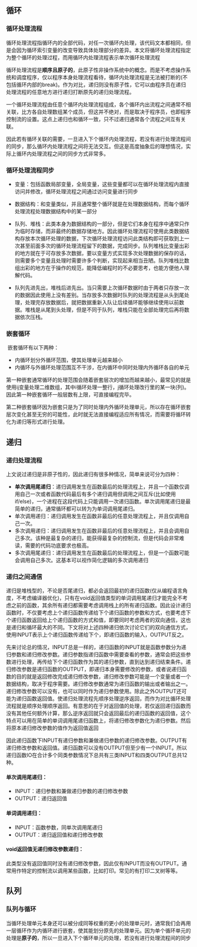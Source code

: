 ## 循环

### 循环处理流程

​	循环处理流程指循环内的全部代码，对任一次循环内处理，该代码文本都相同，但是会因为循环索引变量的改变导致具体处理部分的差异。本文将循环处理流程指定为整个循环的处理过程，而用循环内处理流程表示单次循环处理流程

​	循环处理流程是**顺序且原子的**，此原子性非操作系统中的概念。而是不考虑操作系统和调度程序，仅以程序本身处理流程看待，循环内处理流程是无法被打断的(不包括循环内部的break)。作为对比，递归则没有原子性，它可以由程序员在递归处理流程的任意地方进行递归打断原先的递归处理流程。

​	一个循环处理流程由任意个循环内处理流程组成，各个循环内出流程之间通常不相关联，比方各自处理数组某个成员，但这并不绝对，而是取决于程序员，也即程序控制流的设置。这点上递归也和循环一致，只不过递归通常各个流程之间互有关联。

​	因此若有循环关联的需要，一旦进入下个循环内处理流程，若没有进行处理流程间的同步，那么循环内处理流程之间将无法交互。但这是高度抽象后的理想情况，实际上循环内处理流程之间的同步方式非常多。

### 循环处理流程同步

- 变量：包括函数局部变量，全局变量，这些变量都可以在循环处理流程内直接访问并修改，循环处理流程之间通过访问变量进行同步

- 数据结构：和变量类似，并且通常整个循环就是在处理数据结构，而每个循环处理流程处理数据结构中的某一部分

- 队列、堆栈：此类本身为数据结构的一部分，但是它们本身在程序中通常只作为临时存储，而非最终的数据存储地方。因此循环处理流程可使用此类数据结构存放本次循环处理的数据，下次循环处理流程访问此类结构即可获取到上一次甚至前面多次的循环处理流程留下的数据，完成同步。队列堆栈比变量出彩的地方就在于可存放多次数据，要以变量方式实现多次处理数据的保存的话，则需要多个变量且处理时需要许多个判断，实现起来相当丑陋。队列堆栈比数组出彩的地方在于操作的规范，能降低编程时的不必要思考，也能方便他人理解代码。

- 队列先进先出，堆栈后进先出。当只需要上次循环数据时由于两者只存放一次的数据因此使用上没有差别。当存放多次数据时队列的处理流程是从头到尾处理，处理完存放数据后，就把数据重新入队让后续循环能够继续使用以前数据。堆栈是从尾到头处理，但是不同于队列，堆栈只能在全部处理完后再将数据依次压栈。

  

### 嵌套循环

​	嵌套循环有以下两种：

- 内循环划分外循环范围，使其处理单元越来越小
- 内循环与外循环处理范围互不干涉，在内循环中同时处理内外循环各自的单元

第一种嵌套通常循环的处理范围会随着嵌套层次的增加而越来越小，最常见的就是使用ij变量处理二维数组，其中i循环处理一整行，j循环处理改行里的某一块(列)。因此第一种嵌套循环一般层数有上限，可直接编程完毕。

第二种嵌套循环因为嵌套只是为了同时处理内外循环处理单元，所以存在循环嵌套层次变化甚至无穷的可能性，此时就无法直接编程适应所有情况，而需要将循环转化为递归等形式进行处理。

## 递归

### 递归处理流程

​	上文说过递归是非原子性的，因此递归有很多种情况，简单来说可分为四种：

- **单次调用尾递归**：递归调用发生在函数最后的处理流程上，并且一个函数仅调用自己一次或者函数代码最后有多个递归调用但调用之间互斥(比如使用if/else)，一个进程在这段代码上只能调用一次递归函数。单次调用尾递归是最简单的递归，通常循环都可以转为为单词调用尾递归。
- 单次调用递归：递归调用发生在函数非最后的任意处理流程上，并且仅调用自己一次。
- 多次调用递归：递归调用发生在函数非最后的任意处理流程上，并且会调用自己多次。该种是最复杂的递归，能获得最复杂的控制流，但是代码会非常难读，需要的代码功底要求也极高。
- 多次调用尾递归：递归调用发生在函数最后的处理流程上，但是一个函数可能会调用自己多次。这基本可以视作简化逻辑的多次调用递归

### 递归之间通信

​	递归是堆栈型的，不论是否尾递归，都必会返回最初的递归函数(仅从编程语言角度，不考虑编译器优化)，只有在void返回值类型的单词调用尾递归才能完全不考虑之前的函数，其余所有递归都需要考虑调用栈上的所有递归函数。因此设计递归函数时，不仅要考虑上个递归函数传递给下个递归函数的参数和方式，也要考虑下个递归函数返回给上个递归函数的方式和值，即要同时考虑两者的双向通信，这也是递归和循环最大的不同。下文将对上述四种递归依次讨论它们的双向通信方式，使用INPUT表示上个递归函数传递给下个，即递归函数的输入，OUTPUT反之。

​	先来讨论总的情况，INPUT总是一样的，递归函数的INPUT就是函数参数分为递归参数和递归修改参数。递归参数指递归函数中需要查看的参数，通常会把这些参数进行处理，再传给下个递归函数作为其的递归参数，直到达到递归结束条件。递归修改参数是递归函数的OUTPUT，即递归本身需要修改的参数，或者说递归函数的目的就是返回修改完成递归修改参数，递归修改参数可能是一个变量或者一个数据结构，取决于程序需要。递归修改参数通常为递归函数的输出或者输出之一。递归修改参数可以没有，也可以同时作为递归参数使用。除此之外OUTPUT还可能为递归函数返回值。使递归处理流程先顺序处理逆序返回，而作为对比循环处理流程就是顺序处理顺序返回。有意思的在于对返回值的处理，若仅返回递归函数而没有其他任何额外计算，那么逆序返回就只会返回最后的递归函数的返回值，这个特点可以用在简单的单词调用尾递归函数上，将递归修改参数化为递归参数。然后将原本递归修改参数的值作为返回值返回

​	因此递归函数下INPUT有递归参数和兼做递归参数的递归修改参数。OUTPUT有递归修改参数和返回值。递归函数可以没有OUTPUT但至少有一个INPUT。所以递归函数IO在合计多个同类参数情况下总共有三类INPUT和四类OUTPUT总共12种。

#### 单次调用尾递归：

- INPUT：递归参数和兼做递归参数的递归修改参数
- OUTPUT：递归返回值

#### 单词调用递归：

- INPUT：函数参数，同单次调用尾递归
- OUTPUT：递归返回值和递归修改参数

#### void返回值无递归修改参数递归：

​	此类型没有返回值同时没有递归修改参数，因此仅有INPUT而没有OUTPUT。通常用作特定的控制流以调用某些函数，比如打印。常见的有打印二叉树等等。

## 队列

### 队列与循环

​	当循环处理单元本身还可以被分成同等权重的更小的处理单元时，通常我们会再用一层循环作为内循环进行嵌套，使其能划分原先的处理单元。因为单个循环单元的处理是**原子的**，所以一旦进入下个循环单元的处理，若没有进行处理流程间的同步